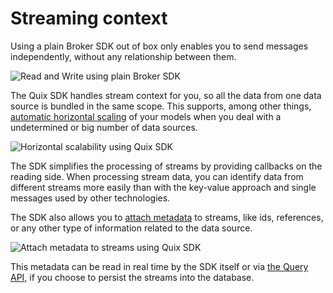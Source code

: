 # Streaming context

Using a plain Broker SDK out of box only enables you to send messages
independently, without any relationship between them.

![Read and Write using plain Broker SDK](../images/PlainBrokerMessaging.png)

The Quix SDK handles stream context for you, so all the data from one
data source is bundled in the same scope. This supports, among other
things, [automatic horizontal
scaling](horizontal-scaling.md) of your models when you
deal with a undetermined or big number of data sources.

![Horizontal scalability using Quix SDK](../images/QuixSdkScaling.png)

The SDK simplifies the processing of streams by providing callbacks on
the reading side. When processing stream data, you can identify data
from different streams more easily than with the key-value approach and
single messages used by other technologies.

The SDK also allows you to [attach
metadata](/sdk/write/#create_attach_to_a_stream) to streams, like ids,
references, or any other type of information related to the data source.

![Attach metadata to streams using Quix SDK](../images/QuixSdkMetadata.png)

This metadata can be read in real time by the SDK itself or via [the
Query API](/apis/data-catalogue-api/intro/), if you choose to
persist the streams into the database.
